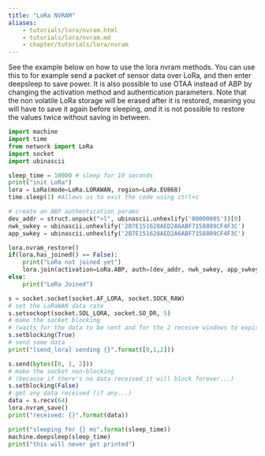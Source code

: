 ```yaml
---
title: "LoRa NVRAM"
aliases:
    - tutorials/lora/nvram.html
    - tutorials/lora/nvram.md
    - chapter/tutorials/lora/nvram
---
```


See the example below on how to use the lora nvram methods. You can use this to for example send a packet of sensor data over LoRa, and then enter deepsleep to save power. It is also possible to use OTAA instead of ABP by changing the activation method and authentication parameters. Note that the non volatile LoRa storage will be erased after it is restored, meaning you will have to save it again before sleeping, _and_ it is not possible to restore the values twice without saving in between.

```python
import machine
import time
from network import LoRa
import socket
import ubinascii

sleep_time = 10000 # sleep for 10 seconds
print("init LoRa")
lora = LoRa(mode=LoRa.LORAWAN, region=LoRa.EU868)
time.sleep(1) #Allows us to exit the code using ctrl+c

# create an ABP authentication params
dev_addr = struct.unpack(">l", ubinascii.unhexlify('00000005'))[0]
nwk_swkey = ubinascii.unhexlify('2B7E151628AED2A6ABF7158809CF4F3C')
app_swkey = ubinascii.unhexlify('2B7E151628AED2A6ABF7158809CF4F3C')

lora.nvram_restore()
if(lora.has_joined() == False):
    print("LoRa not joined yet")
    lora.join(activation=LoRa.ABP, auth=(dev_addr, nwk_swkey, app_swkey))
else:
    print("LoRa Joined")

s = socket.socket(socket.AF_LORA, socket.SOCK_RAW)
# set the LoRaWAN data rate
s.setsockopt(socket.SOL_LORA, socket.SO_DR, 5)
# make the socket blocking
# (waits for the data to be sent and for the 2 receive windows to expire)
s.setblocking(True)
# send some data
print("[send_lora] sending {}".format([0,1,2]))

s.send(bytes([0, 1, 2]))
# make the socket non-blocking
# (because if there's no data received it will block forever...)
s.setblocking(False)
# get any data received (if any...)
data = s.recv(64)
lora.nvram_save()
print("received: {}".format(data))

print("sleeping for {} ms".format(sleep_time))
machine.deepsleep(sleep_time)
print("this will never get printed")
```
